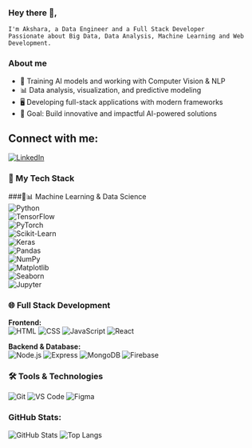 ### Hey there 👋,
    I'm Akshara, a Data Engineer and a Full Stack Developer
    Passionate about Big Data, Data Analysis, Machine Learning and Web Development.

### About me  
- 🤖 Training AI models and working with Computer Vision & NLP  
- 📊 Data analysis, visualization, and predictive modeling  
- 🖥️ Developing full-stack applications with modern frameworks   
- 🎯 Goal: Build innovative and impactful AI-powered solutions

## Connect with me:
[![LinkedIn](https://img.shields.io/badge/LinkedIn-blue?style=flat&logo=linkedin)](https://www.linkedin.com/in/akshara-kalaiselvan-626b832a0/)

### 🚀 My Tech Stack

###🤖📊 Machine Learning & Data Science  
![Python](https://skillicons.dev/icons?i=python)  
![TensorFlow](https://skillicons.dev/icons?i=tensorflow)  
![PyTorch](https://skillicons.dev/icons?i=pytorch)  
![Scikit-Learn](https://skillicons.dev/icons?i=scikitlearn)  
![Keras](https://skillicons.dev/icons?i=keras)  
![Pandas](https://skillicons.dev/icons?i=pandas)  
![NumPy](https://skillicons.dev/icons?i=numpy)  
![Matplotlib](https://skillicons.dev/icons?i=matplotlib)  
![Seaborn](https://skillicons.dev/icons?i=seaborn)  
![Jupyter](https://skillicons.dev/icons?i=jupyter)  


### 🌐 Full Stack Development
**Frontend:**  
![HTML](https://skillicons.dev/icons?i=html)
![CSS](https://skillicons.dev/icons?i=css)
![JavaScript](https://skillicons.dev/icons?i=javascript)
![React](https://skillicons.dev/icons?i=react)


**Backend & Database:**  
![Node.js](https://skillicons.dev/icons?i=nodejs)
![Express](https://skillicons.dev/icons?i=express)
![MongoDB](https://skillicons.dev/icons?i=mongodb)
![Firebase](https://skillicons.dev/icons?i=firebase)

### 🛠️ Tools & Technologies
![Git](https://skillicons.dev/icons?i=git)
![VS Code](https://skillicons.dev/icons?i=vscode)
![Figma](https://skillicons.dev/icons?i=figma)


### GitHub Stats:
![GitHub Stats](https://github-readme-stats.vercel.app/api?username=Akshara095&show_icons=true&theme=light)   ![Top Langs](https://github-readme-stats.vercel.app/api/top-langs/?username=Akshara095&layout=compact&theme=ligtht)




